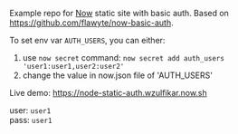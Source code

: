 Example repo for [Now](https://now.sh) static site with basic auth. Based on https://github.com/flawyte/now-basic-auth.

To set env var `AUTH_USERS`, you can either:

1. use `now secret` command: `now secret add auth_users 'user1:user1,user2:user2'`
2. change the value in now.json file of 'AUTH_USERS'

Live demo: https://node-static-auth.wzulfikar.now.sh

user: `user1`  \
pass: `user1`
